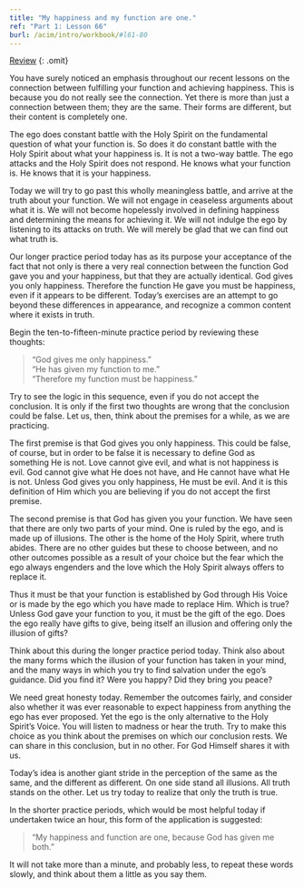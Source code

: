 ```yaml
---
title: "My happiness and my function are one."
ref: "Part 1: Lesson 66"
burl: /acim/intro/workbook/#l61-80
---
```


<a class="hide-review" href="/acim/workbook/l083/#l066">Review</a>
{: .omit}

You have surely noticed an emphasis throughout our recent lessons on the
connection between fulfilling your function and achieving happiness.
This is because you do not really see the connection. Yet there is more
than just a connection between them; they are the same. Their forms are
different, but their content is completely one.

The ego does constant battle with the Holy Spirit on the fundamental
question of what your function is. So does it do constant battle with
the Holy Spirit about what your happiness is. It is not a two-way
battle. The ego attacks and the Holy Spirit does not respond. He knows
what your function is. He knows that it is your happiness.

Today we will try to go past this wholly meaningless battle, and arrive
at the truth about your function. We will not engage in ceaseless
arguments about what it is. We will not become hopelessly involved in
defining happiness and determining the means for achieving it. We will
not indulge the ego by listening to its attacks on truth. We will merely
be glad that we can find out what truth is.

Our longer practice period today has as its purpose your acceptance of
the fact that not only is there a very real connection between the
function God gave you and your happiness, but that they are actually
identical. God gives you only happiness. Therefore the function He gave
you must be happiness, even if it appears to be different. Today’s
exercises are an attempt to go beyond these differences in appearance,
and recognize a common content where it exists in truth.

Begin the ten-to-fifteen-minute practice period by reviewing these
thoughts:

> “God gives me only happiness.”<br/>
> “He has given my function to me.”<br/>
> “Therefore my function must be happiness.”

Try to see the logic in this sequence, even if you do not accept the
conclusion. It is only if the first two thoughts are wrong that the
conclusion could be false. Let us, then, think about the premises for a
while, as we are practicing.

The first premise is that God gives you only happiness. This could be
false, of course, but in order to be false it is necessary to define God
as something He is not. Love cannot give evil, and what is not happiness
is evil. God cannot give what He does not have, and He cannot have what
He is not. Unless God gives you only happiness, He must be evil. And it
is this definition of Him which you are believing if you do not accept
the first premise.

The second premise is that God has given you your function. We have seen
that there are only two parts of your mind. One is ruled by the ego, and
is made up of illusions. The other is the home of the Holy Spirit, where
truth abides. There are no other guides but these to choose between, and
no other outcomes possible as a result of your choice but the fear which
the ego always engenders and the love which the Holy Spirit always
offers to replace it.

Thus it must be that your function is established by God through His
Voice or is made by the ego which you have made to replace Him. Which is
true? Unless God gave your function to you, it must be the gift of the
ego. Does the ego really have gifts to give, being itself an illusion
and offering only the illusion of gifts?

Think about this during the longer practice period today. Think also
about the many forms which the illusion of your function has taken in
your mind, and the many ways in which you try to find salvation under
the ego’s guidance. Did you find it? Were you happy? Did they bring you
peace?

We need great honesty today. Remember the outcomes fairly, and consider
also whether it was ever reasonable to expect happiness from anything
the ego has ever proposed. Yet the ego is the only alternative to the
Holy Spirit’s Voice. You will listen to madness or hear the truth. Try
to make this choice as you think about the premises on which our
conclusion rests. We can share in this conclusion, but in no other. For
God Himself shares it with us.

Today’s idea is another giant stride in the perception of the same as
the same, and the different as different. On one side stand all
illusions. All truth stands on the other. Let us try today to realize
that only the truth is true.

In the shorter practice periods, which would be most helpful
today if undertaken twice an hour, this form of the application is
suggested:

> “My happiness and function are one, because God has given me both.”

It will not take more than a minute, and probably less, to repeat these
words slowly, and think about them a little as you say them.

